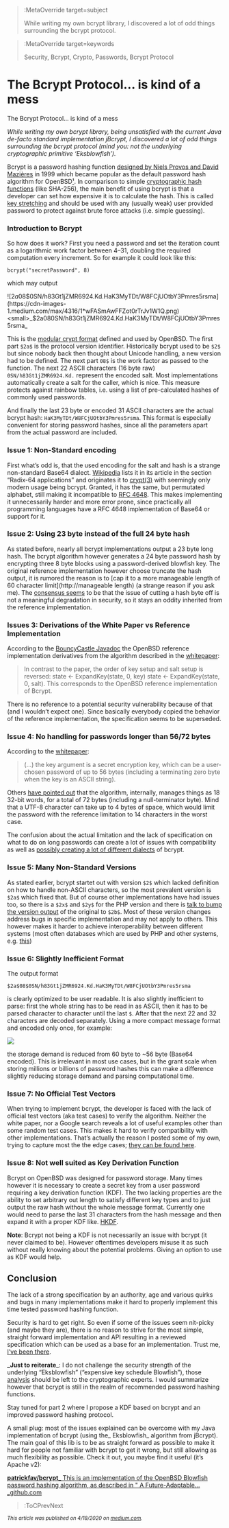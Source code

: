 

> :MetaOverride target=subject
>
> While writing my own bcrypt library, I discovered a lot of odd things surrounding the bcrypt protocol.


> :MetaOverride target=keywords
>
> Security, Bcrypt, Crypto, Passwords, Bcrypt Protocol

# The Bcrypt Protocol… is kind of a mess

The Bcrypt Protocol… is kind of a mess

_While writing my own bcrypt library, being unsatisfied with the current Java de-facto standard implementation jBcrypt, I discovered a lot of odd things surrounding the bcrypt protocol (mind you: not the underlying cryptographic primitive ‘Eksblowfish’)._

Bcrypt is a password hashing function [designed by Niels Provos and David Mazières](http://www.usenix.org/events/usenix99/provos/provos_html/node1.html) in 1999 which became popular as the default password hash algorithm for OpenBSD[¹](https://en.wikipedia.org/wiki/Bcrypt). In comparison to simple [cryptographic hash functions](https://en.wikipedia.org/wiki/Cryptographic_hash_function) (like SHA-256), the main benefit of using bcrypt is that a developer can set how expensive it is to calculate the hash. This is called [key stretching](https://en.wikipedia.org/wiki/Key_stretching) and should be used with any (usually weak) user provided password to protect against brute force attacks (i.e. simple guessing).

### Introduction to Bcrypt

So how does it work? First you need a password and set the iteration count as a logarithmic work factor between 4–31, doubling the required computation every increment. So for example it could look like this:
```
bcrypt("secretPassword", 8)
```

which may output

![$2a$08$0SN/h83Gt1jZMR6924.Kd.HaK3MyTDt/W8FCjUOtbY3Pmres5rsma](https://cdn-images-1.medium.com/max/4316/1*wFASmAwFFZot0rTrJv1W1Q.png)
<small>_$2a$08$0SN/h83Gt1jZMR6924.Kd.HaK3MyTDt/W8FCjUOtbY3Pmres5rsma_</small>

This is the [modular crypt format](https://passlib.readthedocs.io/en/stable/modular_crypt_format.html) defined and used by OpenBSD. The first part `$2a$` is the protocol version identifier. Historically bcrypt used to be `$2$` but since nobody back then thought about Unicode handling, a new version had to be defined. The next part `08$` is the work factor as passed to the function. The next 22 ASCII characters (16 byte raw) `0SN/h83Gt1jZMR6924.Kd.` represent the encoded salt. Most implementations automatically create a salt for the caller, which is nice. This measure protects against rainbow tables, i.e. using a list of pre-calculated hashes of commonly used passwords.

And finally the last 23 byte or encoded 31 ASCII characters are the actual bcrypt hash: `HaK3MyTDt/W8FCjUOtbY3Pmres5rsma`. This format is especially convenient for storing password hashes, since all the parameters apart from the actual password are included.

### Issue 1: Non-Standard encoding

First what’s odd is, that the used encoding for the salt and hash is a strange non-standard Base64 dialect. [Wikipedia](https://en.wikipedia.org/wiki/Base64#Radix-64_applications_not_compatible_with_Base64) lists it in its article in the section “Radix-64 applications” and originates it to [crypt(3)](http://crypt(3)) with seemingly only modern usage being bcrypt. Granted, it has the same, but permutated alphabet, still making it incompatible to [RFC 4648](https://tools.ietf.org/html/rfc4648#section-5). This makes implementing it unnecessarily harder and more error prone, since practically all programming languages have a RFC 4648 implementation of Base64 or support for it.

### Issue 2: Using 23 byte instead of the full 24 byte hash

As stated before, nearly all bcrypt implementations output a 23 byte long hash. The bcrypt algorithm however generates a 24 byte password hash by encrypting three 8 byte blocks using a password-derived blowfish key. The original reference implementation however choose truncate the hash output, it is rumored the reason is to [cap it to a more manageable length of 60 character limit](http://manageable length) (a strange reason if you ask me). The [consensus seems](https://news.ycombinator.com/item?id=2654586) to be that the issue of cutting a hash byte off is not a meaningful degradation in security, so it stays an oddity inherited from the reference implementation.

### Issues 3: Derivations of the White Paper vs Reference Implementation

According to the [BouncyCastle Javadoc](http://javadox.com/org.bouncycastle/bcprov-jdk15on/1.53/org/bouncycastle/crypto/generators/BCrypt.html) the OpenBSD reference implementation derivatives from the algorithm described in the [whitepaper](http://www.openbsd.org/papers/bcrypt-paper.ps):
> In contrast to the paper, the order of key setup and salt setup is reversed: state <- ExpandKey(state, 0, key) state <- ExpandKey(state, 0, salt). This corresponds to the OpenBSD reference implementation of Bcrypt.

There is no reference to a potential security vulnerability because of that (and I wouldn’t expect one). Since basically everybody copied the behavior of the reference implementation, the specification seems to be superseded.

### Issue 4: No handling for passwords longer than 56/72 bytes

According to the [whitepaper](http://www.openbsd.org/papers/bcrypt-paper.ps):
> (…) the key argument is a secret encryption key, which can be a user-chosen password of up to 56 bytes (including a terminating zero byte when the key is an ASCII string).

Others [have pointed out](https://security.stackexchange.com/questions/39849/does-bcrypt-have-a-maximum-password-length) that the algorithm, internally, manages things as 18 32-bit words, for a total of 72 bytes (including a null-terminator byte). Mind that a UTF-8 character can take up to 4 bytes of space, which would limit the password with the reference limitation to 14 characters in the worst case.

The confusion about the actual limitation and the lack of specification on what to do on long passwords can create a lot of issues with compatibility as well as [possibly creating a lot of different dialects](https://security.stackexchange.com/questions/39849/does-bcrypt-have-a-maximum-password-length) of bcrypt.

### Issue 5: Many Non-Standard Versions

As stated earlier, bcrypt startet out with version `$2$` which lacked definition on how to handle non-ASCII characters, so the most prevalent version is `$2a$` which fixed that. But of course other implementations have had issues too, so there is a `$2x$` and `$2y$` for the PHP version and there is [talk to bump the version output](http://undeadly.org/cgi?action=article&sid=20140224132743) of the original to `$2b$`. Most of these version changes address bugs in specific implementation and may not apply to others. This however makes it harder to achieve interoperability between different systems (most often databases which are used by PHP and other systems, e.g. [this](https://stackoverflow.com/questions/49878948/hashing-password-with-2y-identifier))

### Issue 6: Slightly Inefficient Format

The output format
```
$2a$08$0SN/h83Gt1jZMR6924.Kd.HaK3MyTDt/W8FCjUOtbY3Pmres5rsma
```

is clearly optimized to be user readable. It is also slightly inefficient to parse: first the whole string has to be read in as ASCII, then it has to be parsed character to character until the last `$`. After that the next 22 and 32 characters are decoded separately. Using a more compact message format and encoded only once, for example:

![](https://cdn-images-1.medium.com/max/5336/1*vUs9KREMBXKziDZFXL0H2w.png)

the storage demand is reduced from 60 byte to ~56 byte (Base64 encoded). This is irrelevant in most use cases, but in the grant scale when storing millions or billions of password hashes this can make a difference slightly reducing storage demand and parsing computational time.

### Issue 7: No Official Test Vectors

When trying to implement bcrypt, the developer is faced with the lack of official test vectors (aka test cases) to verify the algorithm. Neither the white paper, nor a Google search reveals a lot of useful examples other than some random test cases. This makes it hard to verify compatibility with other implementations. That’s actually the reason I posted some of my own, trying to capture most the the edge cases; [they can be found here](https://github.com/patrickfav/bcrypt/wiki/Published-Test-Vectors).

### Issue 8: Not well suited as Key Derivation Function

Bcrypt on OpenBSD was designed for password storage. Many times however it is necessary to create a secret key from a user password requiring a key derivation function (KDF). The two lacking properties are the ability to set arbitrary out length to satisfy different key types and to just output the raw hash without the whole message format. Currently one would need to parse the last 31 characters from the hash message and then expand it with a proper KDF like. [HKDF](https://en.wikipedia.org/wiki/HKDF).

**Note**: Bcrypt not being a KDF is not necessarily an issue with bcrypt (it never claimed to be). However oftentimes developers misuse it as such without really knowing about the potential problems. Giving an option to use as KDF would help.

## Conclusion

The lack of a strong specification by an authority, age and various quirks and bugs in many implementations make it hard to properly implement this time tested password hashing function.

Security is hard to get right. So even if some of the issues seem nit-picky (and maybe they are), there is no reason to strive for the most simple, straight forward implementation and API resulting in a reviewed specification which can be used as a base for an implementation. Trust me, [I’ve been there](https://github.com/patrickfav/armadillo/issues/16).

**_Just to reiterate**_: I do not challenge the security strength of the underlying “Eksblowfish” (“expensive key schedule Blowfish”), those [analysis](https://security.stackexchange.com/questions/4781/do-any-security-experts-recommend-bcrypt-for-password-storage) should be left to the cryptographic experts. I would summarize however that bcrypt is still in the realm of recommended password hashing functions.

Stay tuned for part 2 where I propose a KDF based on bcrypt and an improved password hashing protocol.

A small plug: most of the issues explained can be overcome with my Java implementation of bcrypt (using the_ Eksblowfish_ algorithm from jBcrypt). The main goal of this lib is to be as straight forward as possible to make it hard for people not familiar with bcrypt to get it wrong, but still allowing as much flexibility as possible. Check it out, you maybe find it useful (it’s Apache v2):

[**patrickfav/bcrypt**_ This is an implementation of the OpenBSD Blowfish password hashing algorithm, as described in " A Future-Adaptable…_github.com](https://github.com/patrickfav/bcrypt)

> :ToCPrevNext


<small>_This article was published on 4/18/2020 on [medium.com](https://medium.com/hackernoon/the-bcrypt-protocol-is-kind-of-a-mess-4aace5eb31bd)._</small>